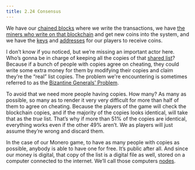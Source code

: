 ```yaml
---
title: 2.24 Consensus
---
```

We have our [chained blocks](2.11-blockchain.md) where we write the transactions, we have [the miners who write on that blockchain](2.09-miners.md) and get new coins into the system, and we have the [keys](2.15-keys.md) and [addresses](2.21-addresses.md) for our players to receive coins.

I don’t know if you noticed, but we’re missing an important actor here. Who’s gonna be in charge of keeping all the copies of that [shared list](2.10-money_ledger.md)? Because if a bunch of people with copies agree on cheating, they could write some extra money for them by modifying their copies and claim they’re the “real” list copies. The problem we're encountering is sometimes referred to as the [Bizantine Generals' Problem](https://en.wikipedia.org/wiki/Byzantine_fault).

To avoid that we need more people having copies. How many? As many as possible, so many as to render it very very difficult for more than half of them to agree on cheating. Because the players of the game will check the blockchain copies, and if the majority of the copies looks identical, will take that as the *true* list. That’s why if more than 51% of the copies are identical, everything works even if the other 49% aren’t. We as players will just assume they’re wrong and discard them.

In the case of our Monero game, to have as many people with copies as possible, anybody is able to have one for free. It’s public after all. And since our money is digital, that copy of the list is a digital file as well, stored on a computer connected to the internet. We’ll call those computers [nodes](2.25-nodes.md).